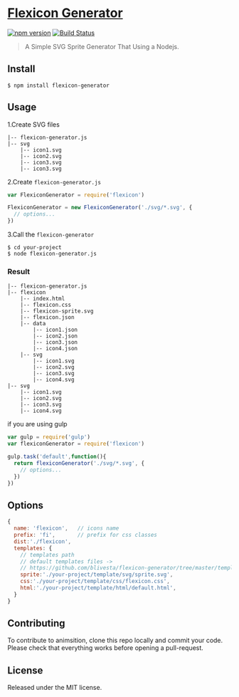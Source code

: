 # [Flexicon Generator](http://blivesta.github.io/flexicon-generator)

[![npm version](https://img.shields.io/npm/v/flexicon-generator.svg?style=flat-square)](https://www.npmjs.com/package/flexicon-generator)
[![Build Status](https://img.shields.io/travis/blivesta/flexicon-generator/master.svg?style=flat-square)](https://travis-ci.org/blivesta/flexicon-generator)


> A Simple SVG Sprite Generator That Using a Nodejs.

## Install

```
$ npm install flexicon-generator
```


## Usage

1.Create SVG files
```
|-- flexicon-generator.js
|-- svg
    |-- icon1.svg
    |-- icon2.svg
    |-- icon3.svg
    |-- icon3.svg
```

2.Create `flexicon-generator.js`
```js
var FlexiconGenerator = require('flexicon')

FlexiconGenerator = new FlexiconGenerator('./svg/*.svg', {
  // options...
})
```

3.Call the `flexicon-generator`
```
$ cd your-project
$ node flexicon-generator.js
```

### Result

```
|-- flexicon-generator.js
|-- flexicon
    |-- index.html
    |-- flexicon.css
    |-- flexicon-sprite.svg
    |-- flexicon.json
    |-- data
        |-- icon1.json
        |-- icon2.json
        |-- icon3.json
        |-- icon4.json
    |-- svg
        |-- icon1.svg
        |-- icon2.svg
        |-- icon3.svg
        |-- icon4.svg
|-- svg
    |-- icon1.svg
    |-- icon2.svg
    |-- icon3.svg
    |-- icon4.svg
```

if you are using gulp

```js
var gulp = require('gulp')
var flexiconGenerator = require('flexicon')

gulp.task('default',function(){
  return flexiconGenerator('./svg/*.svg', {
    // options...
  })
})
```


## Options
```js
{
  name: 'flexicon',   // icons name
  prefix: 'fi',       // prefix for css classes
  dist:'./flexicon',
  templates: {
    // templates path
    // default templates files ->
    // https://github.com/blivesta/flexicon-generator/tree/master/templates
    sprite:'./your-project/template/svg/sprite.svg',
    css:'./your-project/template/css/flexicon.css',
    html:'./your-project/template/html/default.html',
  }
}
```

## Contributing

To contribute to animsition, clone this repo locally and commit your code.  
Please check that everything works before opening a pull-request.


## License
Released under the MIT license.
